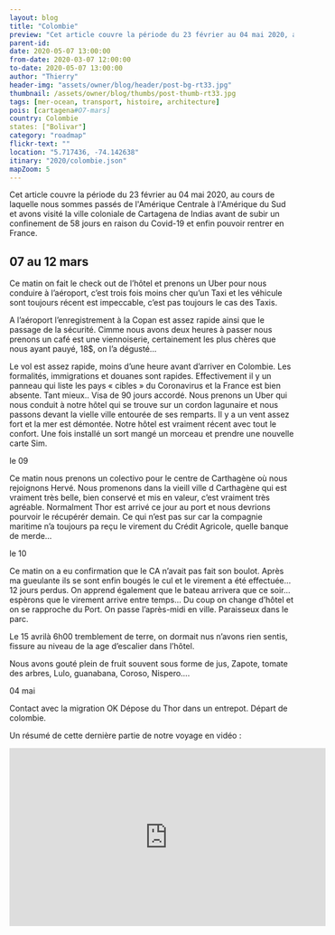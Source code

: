 ```yaml
---
layout: blog
title: "Colombie"
preview: "Cet article couvre la période du 23 février au 04 mai 2020, au cours de laquelle nous sommes passés de l'Amérique Centrale à l'Amérique du Sud et avons visité la..."
parent-id:
date: 2020-05-07 13:00:00
from-date: 2020-03-07 12:00:00
to-date: 2020-05-07 13:00:00
author: "Thierry"
header-img: "assets/owner/blog/header/post-bg-rt33.jpg"
thumbnail: /assets/owner/blog/thumbs/post-thumb-rt33.jpg
tags: [mer-ocean, transport, histoire, architecture]
pois: [cartagena#O7-mars]
country: Colombie
states: ["Bolivar"]
category: "roadmap"
flickr-text: ""
location: "5.717436, -74.142638"
itinary: "2020/colombie.json"
mapZoom: 5
---
```


Cet article couvre la période du 23 février au 04 mai 2020, au cours de laquelle nous sommes passés de l'Amérique Centrale à l'Amérique du Sud et avons visité la ville coloniale de Cartagena de Indias avant de subir un confinement de 58 jours en raison du Covid-19 et enfin pouvoir rentrer en France.

## 07 au 12 mars

Ce matin on fait le check out de l’hôtel et prenons un Uber pour nous conduire à l’aéroport, c’est trois fois moins cher qu’un Taxi et les véhicule sont toujours récent est impeccable, c’est pas toujours le cas des Taxis.

A l’aéroport l’enregistrement à la Copan est assez rapide ainsi que le passage de la sécurité. Cimme nous avons deux heures à passer nous prenons un café est une viennoiserie, certainement les plus chères que nous ayant pauyé, 18$, on l’a dégusté…

Le vol est assez rapide, moins d’une heure avant d’arriver en Colombie. Les formalités, immigrations et douanes sont rapides. Effectivement il y un panneau qui liste les pays « cibles » du Coronavirus et la France est bien absente. Tant mieux.. Visa de 90 jours accordé. Nous prenons un Uber qui nous conduit à notre hôtel qui se trouve sur un cordon lagunaire et nous passons devant la vielle ville entourée de ses remparts. Il y a un vent assez fort et la mer est démontée. Notre hôtel est vraiment récent avec tout le confort. Une fois installé un sort mangé un morceau et prendre une nouvelle carte Sim.

le 09

Ce matin nous prenons un colectivo pour le centre de Carthagène où nous rejoignons Hervé. Nous promenons dans la vieill ville d Carthagène qui est vraiment très belle, bien conservé et mis en valeur, c’est vraiment très agréable. Normalment Thor est arrivé ce jour au port et nous devrions pourvoir le récupérér demain. Ce qui n’est pas sur car la compagnie maritime n’a toujours pa reçu le virement du Crédit Agricole, quelle banque de merde…

le 10

Ce matin on a eu confirmation que le CA n’avait pas fait son boulot. Après ma gueulante ils se sont enfin bougés le cul et le virement a été effectuée… 12 jours perdus. On apprend également que le bateau arrivera que ce soir… espèrons que le virement arrive entre temps… Du coup on change d’hôtel et on se rapproche du Port. On passe l’après-midi en ville. Paraisseux dans le parc.



Le 15 avrilà 6h00 tremblement de terre, on dormait nus n’avons rien sentis, fissure au niveau de la age d’escalier dans l’hôtel.

Nous avons gouté plein de fruit souvent sous forme de jus, Zapote, tomate des arbres, Lulo, guanabana, Coroso, Nispero….

04 mai


Contact avec la migration OK
Dépose du Thor dans un entrepot.
Départ de colombie.


Un résumé de cette dernière partie de notre voyage en vidéo :

<iframe width="560" height="315" src="https://www.youtube.com/embed/o-FMcnoFuhs" frameborder="0" allow="accelerometer; autoplay; encrypted-media; gyroscope; picture-in-picture" allowfullscreen></iframe>
